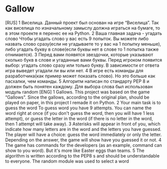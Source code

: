 # Gallow
[RUS]
1 Виселица. Данный проект был основан на игре “Виселица”. Так как виселица по изначальному замыслу должна играться на бумаге, то в этом проекте я перенес ее на Python.
2 	Ваша главная задача - угадать слово 
	Чтобы угадать слово у вас есть 9 попыток.
Вы можете либо назвать слово сразу(если не угадываете то у вас на 1 попытку меньше), либо угадать букву в слове(если буквы нет в слове то 1 попытка также отнимается).
3 Перед вами появятся звездочки, которые указывают  сколько букв в слове и угаданные вами буквы. Перед игроком появится выбор: угадать слово сразу или только букву. В зависимости от ответа игра выведет угадали ли вы или нет.
4 В игре есть команды для разработчика(как пример может показать слово).
Но это больше как пасхалки, чем команды.
5 Алгоритм написан по стандарту PEP 8 и должен быть понятен каждому. Для выбора слова был использован модуль random
[ENG]
1 Gallows. This project was based on the game “Gallows". Since the gallows, according to the original plan, should be played on paper, in this project I remade it on Python.
2 	Your main task is to guess the word
To guess word you have 9 attempts.
You can name the word right at once (if you don't guess the word, then you will have 1 less attempt), or guess the letter in the word (if there is no letter in the word, then 1 attempt will take away).
3 Asterisks will appear in front of you, which indicate how many letters are in the word and the letters you have guessed. The player will have a choice: guess the word immediately or only the letter. Depending on the answer, the game will show have you guessed it or not.
4 The game has commands for the developers (as an example,  command can show to you word).
But it's more like Easter eggs than teams.
5 The algorithm is written according to the PEP8 s and should be understandable to everyone. The random module was used to select a word

